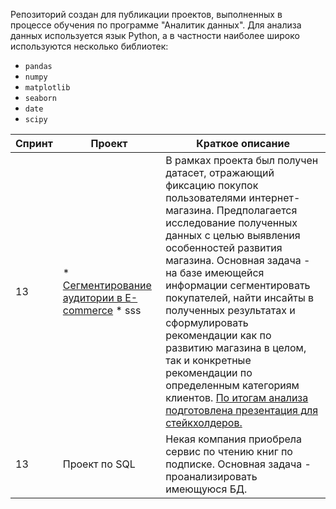 Репозиторий создан для публикации проектов, выполненных в процессе обучения по программе "Аналитик данных". Для анализа данных используется язык Python, а в частности наиболее широко используются несколько библиотек:

* `pandas`
* `numpy`
* `matplotlib`
* `seaborn`
* `date`
* `scipy`

| Спринт | Проект | Краткое описание |
--- | --- | ---
| 13 | * [Сегментирование аудитории в E-commerce](https://github.com/kruspe2009/yandex_praktikum/blob/main/13.%20%D0%92%D1%8B%D0%BF%D1%83%D1%81%D0%BA%D0%BD%D0%BE%D0%B9%20%D0%BF%D1%80%D0%BE%D0%B5%D0%BA%D1%82/e-commerce_final_project.ipynb) * sss | В рамках проекта был получен датасет, отражающий фиксацию покупок пользователями интернет-магазина. Предполагается исследование полученных данных с целью выявления особенностей развития магазина. Основная задача - на базе имеющейся информации сегментировать покупателей, найти инсайты в полученных результатах и сформулировать рекомендации как по развитию магазина в целом, так и конкретные рекомендации по определенным категориям клиентов. [По итогам анализа подготовлена презентация для стейкхолдеров.](https://github.com/kruspe2009/yandex_praktikum/blob/main/13.%20%D0%92%D1%8B%D0%BF%D1%83%D1%81%D0%BA%D0%BD%D0%BE%D0%B9%20%D0%BF%D1%80%D0%BE%D0%B5%D0%BA%D1%82/e-commerce_final_project_keynote.pdf) |
| 13 | Проект по SQL | Некая компания приобрела сервис по чтению книг по подписке. Основная задача - проанализировать имеющуюся БД. |
